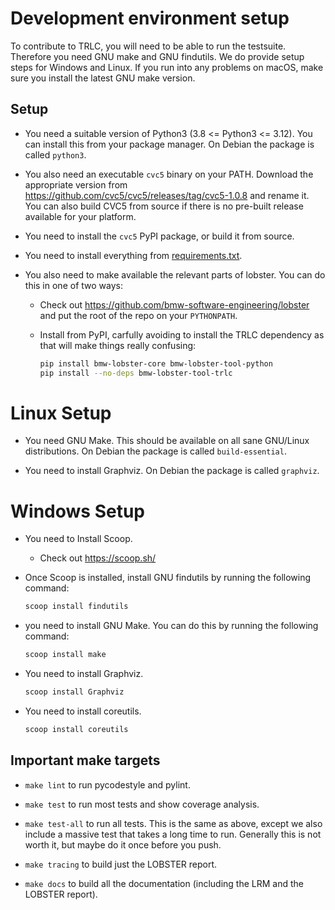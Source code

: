 # Development environment setup

To contribute to TRLC, you will need to be able to run the
testsuite. Therefore you need GNU make and GNU findutils.
We do provide setup steps for Windows and Linux.
If you run into any problems on macOS, make sure you install
the latest GNU make version.

## Setup

* You need a suitable version of Python3 (3.8 <= Python3 <= 3.12). You
  can install this from your package manager. On Debian the package is
  called `python3`.

* You also need an executable `cvc5` binary on your PATH. Download the
  appropriate version from
  https://github.com/cvc5/cvc5/releases/tag/cvc5-1.0.8 and rename
  it. You can also build CVC5 from source if there is no pre-built
  release available for your platform.

* You need to install the `cvc5` PyPI package, or build it from
  source.

* You need to install everything from
  [requirements.txt](../requirements.txt).

* You also need to make available the relevant parts of lobster. You
  can do this in one of two ways:

  * Check out https://github.com/bmw-software-engineering/lobster and
    put the root of the repo on your `PYTHONPATH`.

  * Install from PyPI, carfully avoiding to install the TRLC
    dependency as that will make things really confusing:

    ```bash
    pip install bmw-lobster-core bmw-lobster-tool-python
    pip install --no-deps bmw-lobster-tool-trlc
	```

# Linux Setup

* You need GNU Make. This should be available on all sane GNU/Linux
  distributions. On Debian the package is called `build-essential`.

* You need to install Graphviz. On Debian the package is called
  `graphviz`.

# Windows Setup

* You need to Install Scoop.
  * Check out https://scoop.sh/

* Once Scoop is installed, install GNU findutils by running the following command:

  ```bash
  scoop install findutils
  ```

* you need to install GNU Make. You can do this by running the following command:

  ```bash
  scoop install make
  ```

* You need to install Graphviz.

  ```bash
  scoop install Graphviz
  ```

* You need to install coreutils.

  ```bash
  scoop install coreutils
  ```

## Important make targets

* `make lint` to run pycodestyle and pylint.

* `make test` to run most tests and show coverage analysis.

* `make test-all` to run all tests. This is the same as above, except
  we also include a massive test that takes a long time to
  run. Generally this is not worth it, but maybe do it once before you
  push.

* `make tracing` to build just the LOBSTER report.

* `make docs` to build all the documentation (including the LRM and
  the LOBSTER report).
